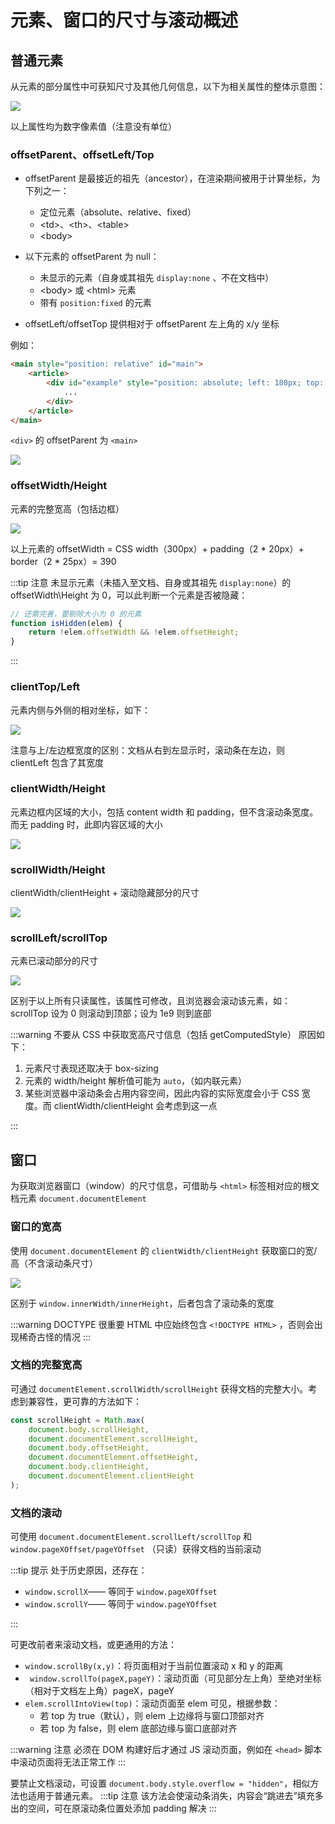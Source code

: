 # 元素、窗口的尺寸与滚动概述

## 普通元素

从元素的部分属性中可获知尺寸及其他几何信息，以下为相关属性的整体示意图：

![](./assets//%E5%B1%8F%E5%B9%95%E6%88%AA%E5%9B%BE%202022-10-11%20151201.png)

以上属性均为数字像素值（注意没有单位）

### offsetParent、offsetLeft/Top

- offsetParent 是最接近的祖先（ancestor），在渲染期间被用于计算坐标，为下列之一：

  - 定位元素（absolute、relative、fixed）
  - \<td\>、\<th\>、\<table\>
  - \<body\>

- 以下元素的 offsetParent 为 null：

  - 未显示的元素（自身或其祖先 `display:none` 、不在文档中）
  - \<body\> 或 \<html\> 元素
  - 带有 `position:fixed` 的元素

- offsetLeft/offsetTop 提供相对于 offsetParent 左上角的 x/y 坐标

例如：

```html
<main style="position: relative" id="main">
	<article>
		<div id="example" style="position: absolute; left: 180px; top: 180px">
			...
		</div>
	</article>
</main>
```

`<div>` 的 offsetParent 为 `<main>`

![](./assets/offsetParent.png)

### offsetWidth/Height

元素的完整宽高（包括边框）

![](./assets/offsetWidth.png)

以上元素的 offsetWidth = CSS width（300px）+ padding（2 \* 20px）+ border（2 \* 25px）= 390

:::tip 注意
未显示元素（未插入至文档、自身或其祖先 `display:none`）的 offsetWidth\Height 为 0，可以此判断一个元素是否被隐藏：

```js
// 还需完善，要剔除大小为 0 的元素
function isHidden(elem) {
	return !elem.offsetWidth && !elem.offsetHeight;
}
```

:::

### clientTop/Left

元素内侧与外侧的相对坐标，如下：

![](./assets/clientTop.png)

注意与上/左边框宽度的区别：文档从右到左显示时，滚动条在左边，则 clientLeft 包含了其宽度

### clientWidth/Height

元素边框内区域的大小，包括 content width 和 padding，但不含滚动条宽度。而无 padding 时，此即内容区域的大小

![](./assets/clientWidth.png)

### scrollWidth/Height

clientWidth/clientHeight + 滚动隐藏部分的尺寸

![](./assets/scrollWidth.png)

### scrollLeft/scrollTop

元素已滚动部分的尺寸

![](./assets/scrollLeft.png)

区别于以上所有只读属性，该属性可修改，且浏览器会滚动该元素，如：scrollTop 设为 0 则滚动到顶部；设为 1e9 则到底部

:::warning 不要从 CSS 中获取宽高尺寸信息（包括 getComputedStyle）
原因如下：

1. 元素尺寸表现还取决于 box-sizing
2. 元素的 width/height 解析值可能为 `auto`，（如内联元素）
3. 某些浏览器中滚动条会占用内容空间，因此内容的实际宽度会小于 CSS 宽度。而 clientWidth/clientHeight 会考虑到这一点

:::

## 窗口

为获取浏览器窗口（window）的尺寸信息，可借助与 `<html>` 标签相对应的根文档元素 `document.documentElement`

### 窗口的宽高

使用 `document.documentElement` 的 `clientWidth/clientHeight` 获取窗口的宽/高（不含滚动条尺寸）

![](./assets/windowSize.png)

区别于 `window.innerWidth/innerHeight`，后者包含了滚动条的宽度

:::warning DOCTYPE 很重要
HTML 中应始终包含 `<!DOCTYPE HTML>` ，否则会出现稀奇古怪的情况
:::

### 文档的完整宽高

可通过 `documentElement.scrollWidth/scrollHeight` 获得文档的完整大小。考虑到兼容性，更可靠的方法如下：

```js
const scrollHeight = Math.max(
	document.body.scrollHeight,
	document.documentElement.scrollHeight,
	document.body.offsetHeight,
	document.documentElement.offsetHeight,
	document.body.clientHeight,
	document.documentElement.clientHeight
);
```

### 文档的滚动

可使用 `document.documentElement.scrollLeft/scrollTop` 和 `window.pageXOffset/pageYOffset` （只读）获得文档的当前滚动

:::tip 提示
处于历史原因，还存在：

- `window.scrollX`—— 等同于 `window.pageXOffset`
- `window.scrollY`—— 等同于 `window.pageYOffset`

:::

可更改前者来滚动文档，或更通用的方法：

- `window.scrollBy(x,y)`：将页面相对于当前位置滚动 x 和 y 的距离
- ` window.scrollTo(pageX,pageY)`：滚动页面（可见部分左上角）至绝对坐标（相对于文档左上角）pageX，pageY
- `elem.scrollIntoView(top)`：滚动页面至 elem 可见，根据参数：
  - 若 top 为 true（默认），则 elem 上边缘将与窗口顶部对齐
  - 若 top 为 false，则 elem 底部边缘与窗口底部对齐

:::warning 注意
必须在 DOM 构建好后才通过 JS 滚动页面，例如在 `<head>` 脚本中滚动页面将无法正常工作
:::

要禁止文档滚动，可设置 `document.body.style.overflow = "hidden"`，相似方法也适用于普通元素。
:::tip 注意
该方法会使滚动条消失，内容会“跳进去”填充多出的空间，可在原滚动条位置处添加 padding 解决
:::
